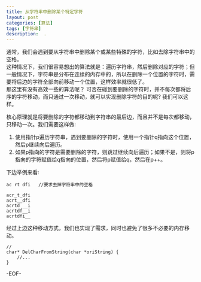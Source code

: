 ```yaml
---
title: 从字符串中删除某个特定字符
layout: post
categories: [算法]
tags: [字符串]
description:  .  
--- 
```


通常，我们会遇到要从字符串中删除某个或某些特殊的字符，比如去除字符串中的空格。  
这种情况下，我们很容易想出的算法就是：遍历字符串，然后删除对应的字符；但一般情况下，字符串是分布在连续的内存中的，所以在删除一个位置的字符时，需要将后边的字符全部向前移动一个位置，这样效率就很低了。  
那这里有没有高效一些的算法呢？ 可否在碰到要删除的字符时，并不每次都将后序的字符移动，而只通过一次移动，就可以实现删除字符的目的呢? 我们可以这样。  

核心原理就是将要删除的字符都移动到字符串的最后边，而且并不是每次都移动，只移动一次。我们需要这样做:  
1. 使用指针p遍历字符串，遇到要删除的字符时，使用一个指针q指向这个位置，然后p继续向后遍历。
2. 如果p指向的字符是需要删除的字符，则跳过继续向后遍历；如果不是，则将p指向的字符赋值给q指向的位置，然后将p赋值给q，然后在p++。  

下边举例来看:

	ac rt dfi	//要求去掉字符串中的空格
	
	acr_t_dfi
	acrt__dfi
	acrtd __i
	acrtdf__i
	acrtdfi__  

经过上边这种移动方式，我们也实现了需求，同时也避免了很多不必要的内存移动。 

	//
	char* DelCharFromString(char *oriString) {
		//...
	} 


-EOF-
